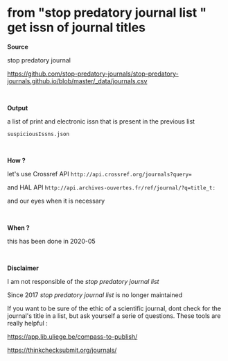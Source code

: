 # from "stop predatory journal list " get issn of journal titles

**Source**

stop predatory journal

https://github.com/stop-predatory-journals/stop-predatory-journals.github.io/blob/master/_data/journals.csv

<br />

**Output**

a list of print and electronic issn that is present in the previous list

`suspiciousIssns.json`


<br />

**How ?**

let's use Crossref API `http://api.crossref.org/journals?query= `

and HAL API `http://api.archives-ouvertes.fr/ref/journal/?q=title_t:` 

and our eyes when it is necessary


<br />

**When ?**

this has been done in 2020-05


<br />

**Disclaimer**

I am not responsible of the *stop predatory journal list* 

Since 2017 *stop predatory journal list* is no longer maintained

If you want to be sure of the ethic of a scientific journal, dont check for the journal's title in a list, but ask yourself a serie of questions. These tools are really helpful : 

https://app.lib.uliege.be/compass-to-publish/

https://thinkchecksubmit.org/journals/


